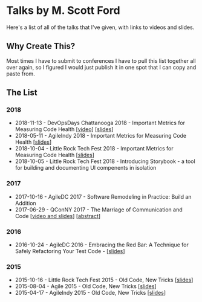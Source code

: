 # Talks by M. Scott Ford

Here's a list of all of the talks that I've given, with links to videos and slides.

## Why Create This?

Most times I have to submit to conferences I have to pull this list together all over again, so I figured I would just publish it in one spot that I can copy and paste from.

## The List

### 2018

* 2018-11-13 - DevOpsDays Chattanooga 2018 - Important Metrics for Measuring Code Health [[video](https://www.youtube.com/watch?v=k2F-DHSvFmU)] [[slides](https://www.slideshare.net/mscottford/important-metrics-for-measuring-code-health%E2%80%AC)]
* 2018-05-11 - AgileIndy 2018 - Important Metrics for Measuring Code Health [[slides](https://www.slideshare.net/mscottford/important-metrics-for-measuring-code-health%E2%80%AC)]
* 2018-10-04 - Little Rock Tech Fest 2018 - Important Metrics for Measuring Code Health [[slides](https://www.slideshare.net/mscottford/important-metrics-for-measuring-code-health%E2%80%AC)]
* 2018-10-05 - Little Rock Tech Fest 2018 - Introducing Storybook - a tool for building and documenting UI compenents in isolation

### 2017

* 2017-10-16 - AgileDC 2017 - Software Remodeling in Practice: Build an Addition
* 2017-06-29 - QConNY 2017 - The Marriage of Communication and Code [[video and slides](https://www.infoq.com/presentations/communication-code-marriage)] [[abstract](https://qconnewyork.com/ny2017/ny2017/presentation/marriage-communication-and-code.html)]

### 2016

* 2016-10-24 - AgileDC 2016 - Embracing the Red Bar: A Technique for Safely Refactoring Your Test Code - [[slides](https://www.slideshare.net/mscottford/embracing-the-red-bar-a-technique-for-safely-refactoring-your-test-suite)]

### 2015 

* 2015-10-16 - Little Rock Tech Fest 2015 - Old Code, New Tricks [[slides](https://www.slideshare.net/mscottford/old-code-new-tricks-75-minutes)]
* 2015-08-04 - Agile 2015 - Old Code, New Tricks [[slides](https://www.slideshare.net/mscottford/old-code-new-tricks-75-minutes)]
* 2015-04-17 - AgileIndy 2015 - Old Code, New Tricks [[slides](https://www.slideshare.net/mscottford/old-code-new-tricks-75-minutes)]
